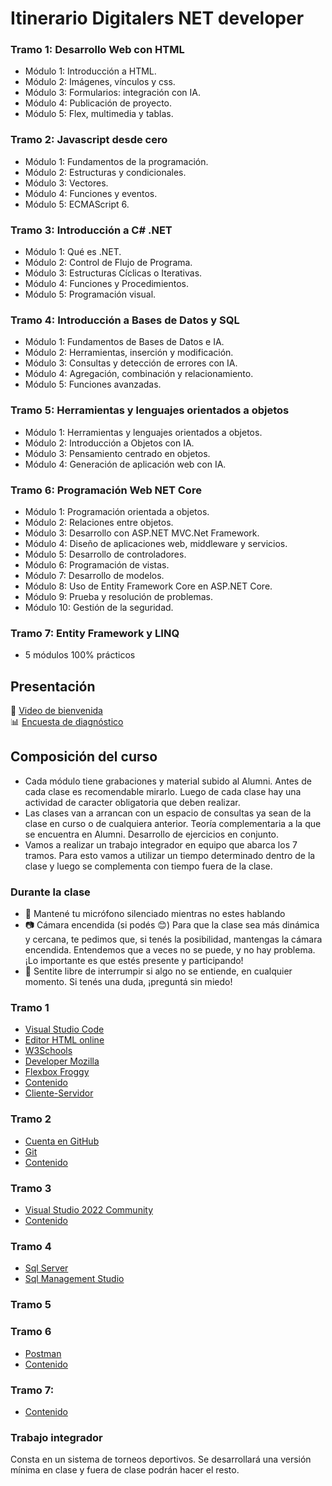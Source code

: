 # Itinerario Digitalers NET developer

### Tramo 1: Desarrollo Web con HTML
- Módulo 1: Introducción a HTML.
- Módulo 2: Imágenes, vínculos y css.
- Módulo 3: Formularios: integración con IA.
- Módulo 4: Publicación de proyecto.
- Módulo 5: Flex, multimedia y tablas.

### Tramo 2: Javascript desde cero
- Módulo 1: Fundamentos de la programación.
- Módulo 2: Estructuras y condicionales.
- Módulo 3: Vectores.
- Módulo 4: Funciones y eventos.
- Módulo 5: ECMAScript 6.

### Tramo 3: Introducción a C# .NET
- Módulo 1: Qué es .NET.
- Módulo 2: Control de Flujo de Programa.
- Módulo 3: Estructuras Cíclicas o Iterativas.
- Módulo 4: Funciones y Procedimientos.
- Módulo 5: Programación visual.

### Tramo 4: Introducción a Bases de Datos y SQL
- Módulo 1: Fundamentos de Bases de Datos e IA.
- Módulo 2: Herramientas, inserción y modificación.
- Módulo 3: Consultas y detección de errores con IA.
- Módulo 4: Agregación, combinación y relacionamiento.
- Módulo 5: Funciones avanzadas.

### Tramo 5: Herramientas y lenguajes orientados a objetos
- Módulo 1: Herramientas y lenguajes orientados a objetos.
- Módulo 2: Introducción a Objetos con IA.
- Módulo 3: Pensamiento centrado en objetos.
- Módulo 4: Generación de aplicación web con IA.

### Tramo 6: Programación Web NET Core
- Módulo 1: Programación orientada a objetos.
- Módulo 2: Relaciones entre objetos.
- Módulo 3: Desarrollo con ASP.NET MVC.Net Framework.
- Módulo 4: Diseño de aplicaciones web, middleware y servicios.
- Módulo 5: Desarrollo de controladores.
- Módulo 6: Programación de vistas.
- Módulo 7: Desarrollo de modelos.
- Módulo 8: Uso de Entity Framework Core en ASP.NET Core.
- Módulo 9: Prueba y resolución de problemas.
- Módulo 10: Gestión de la seguridad.

### Tramo 7: Entity Framework y LINQ
- 5 módulos 100% prácticos


## Presentación
👋 [Video de bienvenida](https://drive.google.com/file/d/19j0zhQAByY5DULwatqKURDZ1LuM6txLX/view?usp=sharing)
<br>
📊 [Encuesta de diagnóstico](https://docs.google.com/forms/d/1AyN6dOZdMJHbYr90Kxp5buuC1V2JiCy60rLS9OscvBw/preview)

## Composición del curso
- Cada módulo tiene grabaciones y material subido al Alumni. Antes de cada clase es recomendable mirarlo. Luego de cada clase hay una actividad de caracter obligatoria que deben realizar.
- Las clases van a arrancan con un espacio de consultas ya sean de la clase en curso o de cualquiera anterior. Teoría complementaria a la que se encuentra en Alumni. Desarrollo de ejercicios en conjunto.
- Vamos a realizar un trabajo integrador en equipo que abarca los 7 tramos. Para esto vamos a utilizar un tiempo determinado dentro de la clase y luego se complementa con tiempo fuera de la clase.

### Durante la clase
- 🎤 Mantené tu micrófono silenciado mientras no estes hablando
- 📷 Cámara encendida (si podés 😊)
Para que la clase sea más dinámica y cercana, te pedimos que, si tenés la posibilidad, mantengas la cámara encendida. Entendemos que a veces no se puede, y no hay problema. ¡Lo importante es que estés presente y participando!
- 💬 Sentite libre de interrumpir si algo no se entiende, en cualquier momento. Si tenés una duda, ¡preguntá sin miedo!

### Tramo 1
- [Visual Studio Code](https://code.visualstudio.com/)
- [Editor HTML online](https://www.w3schools.com/html/tryit.asp?filename=tryhtml_default)
- [W3Schools](https://www.w3schools.com/html/default.asp)
- [Developer Mozilla](https://developer.mozilla.org/en-US/docs/Web/HTML)
- [Flexbox Froggy](https://flexboxfroggy.com/#es)
- [Contenido](https://github.com/emigallo-edu/html-css)
- [Cliente-Servidor](https://github.com/emigallo-edu/blog-tech/blob/main/docs/client-server/content.md)

### Tramo 2
- [Cuenta en GitHub](https://github.com/)
- [Git](https://git-scm.com/downloads/win)
- [Contenido](https://github.com/emigallo-edu/js)

### Tramo 3
- [Visual Studio 2022 Community](https://visualstudio.microsoft.com/vs/)
- [Contenido](https://github.com/emigallo-edu/cSharp)

### Tramo 4
- [Sql Server](https://go.microsoft.com/fwlink/p/?linkid=2215158&clcid=0x40A&culture=es-es&country=es)
- [Sql Management Studio](https://aka.ms/ssms/21/release/vs_SSMS.exe)

### Tramo 5

### Tramo 6
- [Postman](https://www.postman.com/downloads/)
- [Contenido](https://github.com/emigallo-edu/net-web-api)

### Tramo 7:
- [Contenido](https://github.com/emigallo-edu/net-web-api)

### Trabajo integrador
Consta en un sistema de torneos deportivos. Se desarrollará una versión mínima en clase y fuera de clase podrán hacer el resto.